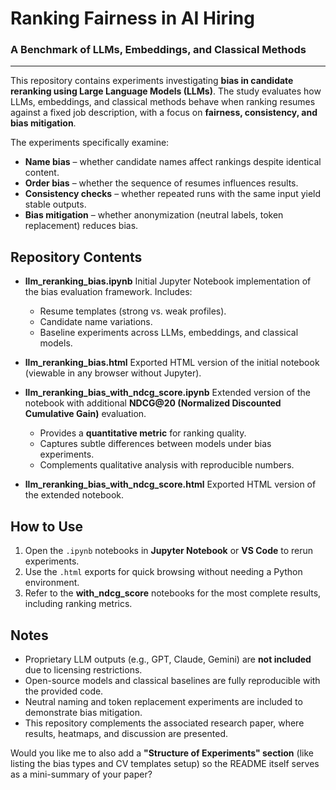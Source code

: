 # Ranking Fairness in AI Hiring
### A Benchmark of LLMs, Embeddings, and Classical Methods
---

This repository contains experiments investigating **bias in candidate reranking using Large Language Models (LLMs)**. The study evaluates how LLMs, embeddings, and classical methods behave when ranking resumes against a fixed job description, with a focus on **fairness, consistency, and bias mitigation**.

The experiments specifically examine:

* **Name bias** – whether candidate names affect rankings despite identical content.
* **Order bias** – whether the sequence of resumes influences results.
* **Consistency checks** – whether repeated runs with the same input yield stable outputs.
* **Bias mitigation** – whether anonymization (neutral labels, token replacement) reduces bias.

## Repository Contents

* **llm\_reranking\_bias.ipynb**
  Initial Jupyter Notebook implementation of the bias evaluation framework. Includes:

  * Resume templates (strong vs. weak profiles).
  * Candidate name variations.
  * Baseline experiments across LLMs, embeddings, and classical models.

* **llm\_reranking\_bias.html**
  Exported HTML version of the initial notebook (viewable in any browser without Jupyter).

* **llm\_reranking\_bias\_with\_ndcg\_score.ipynb**
  Extended version of the notebook with additional **NDCG\@20 (Normalized Discounted Cumulative Gain)** evaluation.

  * Provides a **quantitative metric** for ranking quality.
  * Captures subtle differences between models under bias experiments.
  * Complements qualitative analysis with reproducible numbers.

* **llm\_reranking\_bias\_with\_ndcg\_score.html**
  Exported HTML version of the extended notebook.


## How to Use

1. Open the `.ipynb` notebooks in **Jupyter Notebook** or **VS Code** to rerun experiments.
2. Use the `.html` exports for quick browsing without needing a Python environment.
3. Refer to the **with\_ndcg\_score** notebooks for the most complete results, including ranking metrics.


## Notes

* Proprietary LLM outputs (e.g., GPT, Claude, Gemini) are **not included** due to licensing restrictions.
* Open-source models and classical baselines are fully reproducible with the provided code.
* Neutral naming and token replacement experiments are included to demonstrate bias mitigation.
* This repository complements the associated research paper, where results, heatmaps, and discussion are presented.

Would you like me to also add a **"Structure of Experiments" section** (like listing the bias types and CV templates setup) so the README itself serves as a mini-summary of your paper?

